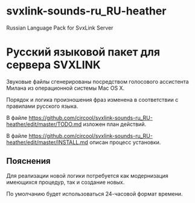# svxlink-sounds-ru_RU-heather
Russian Language Pack for SvxLink Server

Русский языковой пакет для сервера SVXLINK
==========================================

Звуковые файлы сгенерированы посредством голосового ассистента Милана из операционной системы Mac OS X. 

Порядок и логика произношения фраз изменена в соответствии с правилами русского языка.

В файле https://github.com/circool/svxlink-sounds-ru_RU-heather/edit/master/TODO.md изложен план действий.

В файле https://github.com/circool/svxlink-sounds-ru_RU-heather/edit/master/INSTALL.md описан процесс установки.

Пояснения
---------
Для реализации новой логики потребуется как модернизация имеющихся процедур, так и создание новых.

По умолчанию будет использоваться 24-часовой формат времени.

